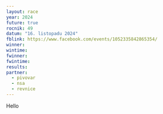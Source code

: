 ```yaml
---
layout: race
year: 2024
future: true
rocnik: 49
datum: "16. listopadu 2024"
fblink: https://www.facebook.com/events/1052335842865354/
winner: 
wintime: 
fwinner: 
fwintime: 
results: 
partner:
  - pivovar
  - nsa
  - revnice
---
```

Hello
